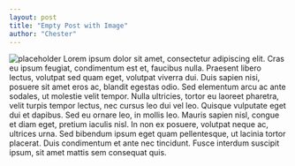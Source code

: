 ```yaml
---
layout: post
title: "Empty Post with Image"
author: "Chester"
---
```


![placeholder](https://placehold.it/800x400 "Large example image")
Lorem ipsum dolor sit amet, consectetur adipiscing elit. Cras eu ipsum feugiat, condimentum est et, faucibus nulla. Praesent libero lectus, volutpat sed quam eget, volutpat viverra dui. Duis sapien nisi, posuere sit amet eros ac, blandit egestas odio. Sed elementum arcu ac ante sodales, ut molestie velit tempor. Nulla ultricies, tortor eu laoreet pharetra, velit turpis tempor lectus, nec cursus leo dui vel leo. Quisque vulputate eget dui et dapibus. Sed eu ornare leo, in mollis leo. Mauris sapien nisl, congue et diam eget, pretium iaculis nisl. In non ex posuere, volutpat neque ac, ultrices urna. Sed bibendum ipsum eget quam pellentesque, ut lacinia tortor placerat. Duis condimentum et ante nec tincidunt. Fusce interdum suscipit ipsum, sit amet mattis sem consequat quis.
